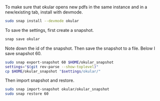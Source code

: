 To make sure that okular opens new pdfs in the same instance and in a new/existing tab, install with devmode.

```bash
sudo snap install --devmode okular
```

To save the settings, first create a snapshot.

```bash
snap save okular
```

Note down the id of the snapshot. Then save the snapshot to a file. Below I save snapshot 60.

```bash
sudo snap export-snapshot 60 $HOME/okular_snapshot
settings="$(git rev-parse --show-toplevel)"
cp $HOME/okular_snapshot "$settings/okular/"
```

Then import snapshot and restore.

```bash
sudo snap import-snapshot okular/okular_snapshot
sudo snap restore 60
```
